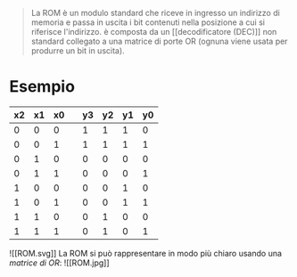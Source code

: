 > La ROM è un modulo standard che riceve in ingresso un indirizzo di memoria e passa in uscita i bit contenuti nella posizione a cui si riferisce l'indirizzo.
> è composta da un [[decodificatore (DEC)]] non standard collegato a una matrice di porte OR (ognuna viene usata per produrre un bit in uscita).
# Esempio

| x2  | x1  | x0  |     | y3  | y2  | y1  | y0  |
| --- | --- | --- | --- | --- | --- | --- | --- |
| 0   | 0   | 0   |     | 1   | 1   | 1   | 0   |
| 0   | 0   | 1   |     | 1   | 1   | 1   | 1   |
| 0   | 1   | 0   |     | 0   | 0   | 0   | 0   |
| 0   | 1   | 1   |     | 0   | 0   | 0   | 1   |
| 1   | 0   | 0   |     | 0   | 0   | 1   | 0   |
| 1   | 0   | 1   |     | 0   | 0   | 1   | 1   |
| 1   | 1   | 0   |     | 0   | 1   | 0   | 0   |
| 1   | 1   | 1   |     | 0   | 1   | 0   | 1   |

![[ROM.svg]]
La ROM si può rappresentare in modo più chiaro usando una *matrice di OR*:
![[ROM.jpg]]